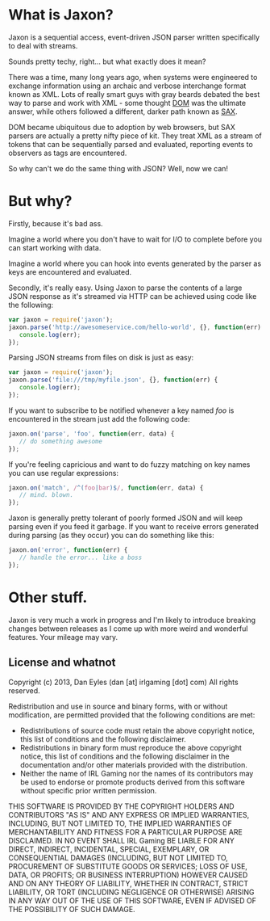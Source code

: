 # What is Jaxon?

Jaxon is a sequential access, event-driven JSON parser written specifically to deal
with streams.

Sounds pretty techy, right... but what exactly does it mean? 

There was a time, many long years ago, when systems were engineered to exchange
information using an archaic and verbose interchange format known as XML. Lots of
really smart guys with gray beards debated the best way to parse and work with
XML - some thought [DOM](https://en.wikipedia.org/wiki/Document_Object_Model  "DOM") 
was the ultimate answer, while others followed a different, darker path known as 
[SAX](https://en.wikipedia.org/wiki/Simple_API_for_XML "SAX").

DOM became ubiquitous due to adoption by web browsers, but SAX parsers are actually 
a pretty nifty piece of kit. They treat XML as a stream of tokens that can be sequentially 
parsed and evaluated, reporting events to observers as tags are encountered.

So why can't we do the same thing with JSON? Well, now we can!

# But why?

Firstly, because it's bad ass. 

Imagine a world where you don't have to wait for I/O to complete before you can start
working with data.

Imagine a world where you can hook into events generated by the parser as keys are 
encountered and evaluated. 

Secondly, it's really easy. Using Jaxon to parse the contents of a large JSON response
as it's streamed via HTTP can be achieved using code like the following:

```javascript
var jaxon = require('jaxon');
jaxon.parse('http://awesomeservice.com/hello-world', {}, function(err) {
   console.log(err);
});
```

Parsing JSON streams from files on disk is just as easy:

```javascript
var jaxon = require('jaxon');
jaxon.parse('file:///tmp/myfile.json', {}, function(err) {
   console.log(err);
});
```

If you want to subscribe to be notified whenever a key named *foo* is encountered in
the stream just add the following code:

```javascript
jaxon.on('parse', 'foo', function(err, data) {
   // do something awesome
});
```

If you're feeling capricious and want to do fuzzy matching on key names you can use
regular expressions: 

```javascript
jaxon.on('match', /^(foo|bar)$/, function(err, data) {
   // mind. blown.
});
```

Jaxon is generally pretty tolerant of poorly formed JSON and will keep parsing even if you
feed it garbage. If you want to receive errors generated during parsing (as they occur) 
you can do something like this:

```javascript
jaxon.on('error', function(err) {
   // handle the error... like a boss
});
```

# Other stuff.

Jaxon is very much a work in progress and I'm likely to introduce breaking changes
between releases as I come up with more weird and wonderful features. Your mileage
may vary.

## License and whatnot

Copyright (c) 2013, Dan Eyles (dan [at] irlgaming [dot] com)
All rights reserved.

Redistribution and use in source and binary forms, with or without
modification, are permitted provided that the following conditions are met:
   * Redistributions of source code must retain the above copyright notice, this list of conditions and the following disclaimer.
   * Redistributions in binary form must reproduce the above copyright notice, this list of conditions and the following disclaimer in the documentation and/or other materials provided with the distribution.
   * Neither the name of IRL Gaming nor the names of its contributors may be used to endorse or promote products derived from this software without specific prior written permission.
 
THIS SOFTWARE IS PROVIDED BY THE COPYRIGHT HOLDERS AND CONTRIBUTORS "AS IS" AND
ANY EXPRESS OR IMPLIED WARRANTIES, INCLUDING, BUT NOT LIMITED TO, THE IMPLIED
WARRANTIES OF MERCHANTABILITY AND FITNESS FOR A PARTICULAR PURPOSE ARE
DISCLAIMED. IN NO EVENT SHALL IRL Gaming BE LIABLE FOR ANY
DIRECT, INDIRECT, INCIDENTAL, SPECIAL, EXEMPLARY, OR CONSEQUENTIAL DAMAGES
(INCLUDING, BUT NOT LIMITED TO, PROCUREMENT OF SUBSTITUTE GOODS OR SERVICES;
LOSS OF USE, DATA, OR PROFITS; OR BUSINESS INTERRUPTION) HOWEVER CAUSED AND
ON ANY THEORY OF LIABILITY, WHETHER IN CONTRACT, STRICT LIABILITY, OR TORT
(INCLUDING NEGLIGENCE OR OTHERWISE) ARISING IN ANY WAY OUT OF THE USE OF THIS
SOFTWARE, EVEN IF ADVISED OF THE POSSIBILITY OF SUCH DAMAGE.